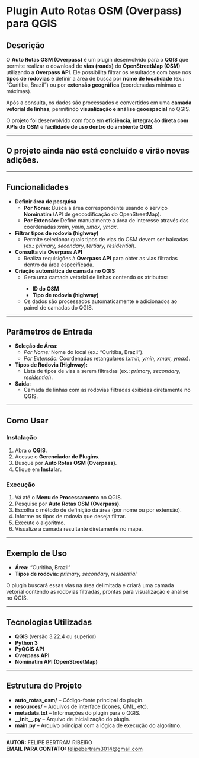 <h1>Plugin Auto Rotas OSM (Overpass) para QGIS</h1>

<h2>Descrição</h2>
<p>
O <strong>Auto Rotas OSM (Overpass)</strong> é um plugin desenvolvido para o <strong>QGIS</strong> que permite realizar o download de <strong>vias (roads)</strong> do 
<strong>OpenStreetMap (OSM)</strong> utilizando a <strong>Overpass API</strong>. 
Ele possibilita filtrar os resultados com base nos <strong>tipos de rodovias</strong> e definir a área de busca por 
<strong>nome de localidade</strong> (ex.: “Curitiba, Brazil”) ou por <strong>extensão geográfica</strong> 
(coordenadas mínimas e máximas).
</p>

<p>
Após a consulta, os dados são processados e convertidos em uma <strong>camada vetorial de linhas</strong>, permitindo 
<strong>visualização e análise geoespacial</strong> no QGIS.
</p>

<p>
O projeto foi desenvolvido com foco em <strong>eficiência, integração direta com APIs do OSM</strong> e 
<strong>facilidade de uso dentro do ambiente QGIS</strong>.
</p>

<hr>

<h2>O projeto ainda não está concluído e virão novas adições.</h2>

<hr>

<h2>Funcionalidades</h2>
<ul>
  <li><strong>Definir área de pesquisa</strong>
    <ul>
      <li><strong>Por Nome:</strong> Busca a área correspondente usando o serviço <strong>Nominatim</strong> (API de geocodificação do OpenStreetMap).</li>
      <li><strong>Por Extensão:</strong> Define manualmente a área de interesse através das coordenadas <em>xmin, ymin, xmax, ymax</em>.</li>
    </ul>
  </li>

  <li><strong>Filtrar tipos de rodovia (highway)</strong>
    <ul>
      <li>Permite selecionar quais tipos de vias do OSM devem ser baixadas (ex.: <em>primary, secondary, tertiary, residential</em>).</li>
    </ul>
  </li>

  <li><strong>Consulta via Overpass API</strong>
    <ul>
      <li>Realiza requisições à <strong>Overpass API</strong> para obter as vias filtradas dentro da área especificada.</li>
    </ul>
  </li>

  <li><strong>Criação automática de camada no QGIS</strong>
    <ul>
      <li>Gera uma camada vetorial de linhas contendo os atributos:</li>
      <ul>
        <li><strong>ID do OSM</strong></li>
        <li><strong>Tipo de rodovia (highway)</strong></li>
      </ul>
      <li>Os dados são processados automaticamente e adicionados ao painel de camadas do QGIS.</li>
    </ul>
  </li>
</ul>

<hr>

<h2>Parâmetros de Entrada</h2>
<ul>
  <li><strong>Seleção de Área:</strong>
    <ul>
      <li><em>Por Nome:</em> Nome do local (ex.: “Curitiba, Brazil”).</li>
      <li><em>Por Extensão:</em> Coordenadas retangulares (<em>xmin, ymin, xmax, ymax</em>).</li>
    </ul>
  </li>

  <li><strong>Tipos de Rodovia (Highway):</strong>
    <ul>
      <li>Lista de tipos de vias a serem filtradas (ex.: <em>primary, secondary, residential</em>).</li>
    </ul>
  </li>

  <li><strong>Saída:</strong>
    <ul>
      <li>Camada de linhas com as rodovias filtradas exibidas diretamente no QGIS.</li>
    </ul>
  </li>
</ul>

<hr>

<h2>Como Usar</h2>

<h3>Instalação</h3>
<ol>
  <li>Abra o <strong>QGIS</strong>.</li>
  <li>Acesse o <strong>Gerenciador de Plugins</strong>.</li>
  <li>Busque por <strong>Auto Rotas OSM (Overpass)</strong>.</li>
  <li>Clique em <strong>Instalar</strong>.</li>
</ol>

<h3>Execução</h3>
<ol>
  <li>Vá até o <strong>Menu de Processamento</strong> no QGIS.</li>
  <li>Pesquise por <strong>Auto Rotas OSM (Overpass)</strong>.</li>
  <li>Escolha o método de definição da área (por nome ou por extensão).</li>
  <li>Informe os tipos de rodovia que deseja filtrar.</li>
  <li>Execute o algoritmo.</li>
  <li>Visualize a camada resultante diretamente no mapa.</li>
</ol>

<hr>

<h2>Exemplo de Uso</h2>
<ul>
  <li><strong>Área:</strong> “Curitiba, Brazil”</li>
  <li><strong>Tipos de rodovia:</strong> <em>primary, secondary, residential</em></li>
</ul>

<p>
O plugin buscará essas vias na área delimitada e criará uma camada vetorial contendo as rodovias filtradas, prontas para 
visualização e análise no QGIS.
</p>

<hr>

<h2>Tecnologias Utilizadas</h2>
<ul>
  <li><strong>QGIS</strong> (versão 3.22.4 ou superior)</li>
  <li><strong>Python 3</strong></li>
  <li><strong>PyQGIS API</strong></li>
  <li><strong>Overpass API</strong></li>
  <li><strong>Nominatim API (OpenStreetMap)</strong></li>
</ul>

<hr>

<h2>Estrutura do Projeto</h2>
<ul>
  <li><strong>auto_rotas_osm/</strong> – Código-fonte principal do plugin.</li>
  <li><strong>resources/</strong> – Arquivos de interface (ícones, QML, etc).</li>
  <li><strong>metadata.txt</strong> – Informações do plugin para o QGIS.</li>
  <li><strong>__init__.py</strong> – Arquivo de inicialização do plugin.</li>
  <li><strong>main.py</strong> – Arquivo principal com a lógica de execução do algoritmo.</li>
</ul>

<hr>

<p><strong>AUTOR:</strong> FELIPE BERTRAM RIBEIRO<br>
<strong>EMAIL PARA CONTATO:</strong> <a href="mailto:felipebertram3014@gmail.com">felipebertram3014@gmail.com</a></p>
